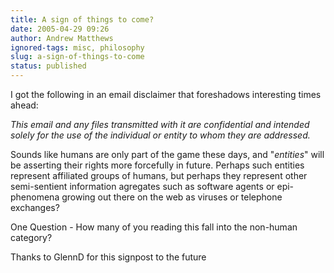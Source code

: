 ```yaml
---
title: A sign of things to come?
date: 2005-04-29 09:26
author: Andrew Matthews
ignored-tags: misc, philosophy
slug: a-sign-of-things-to-come
status: published
---
```


I got the following in an email disclaimer that foreshadows interesting times ahead:

*This email and any files transmitted with it are confidential and intended solely for the use of the individual or entity to whom they are addressed.*

Sounds like humans are only part of the game these days, and "*entities*" will be asserting their rights more forcefully in future. Perhaps such entities represent affiliated groups of humans, but perhaps they represent other semi-sentient information agregates such as software agents or epi-phenomena growing out there on the web as viruses or telephone exchanges?

One Question - How many of you reading this fall into the non-human category?

Thanks to GlennD for this signpost to the future
